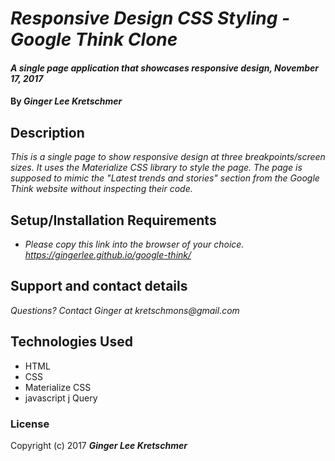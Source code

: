 # _Responsive Design CSS Styling - Google Think Clone_

#### _A single page application that showcases responsive design, November 17, 2017_

#### By _**Ginger Lee Kretschmer**_

## Description

_This is a single page to show responsive design at three breakpoints/screen sizes. It uses the Materialize CSS library to style the page. The page is supposed to mimic the "Latest trends and stories" section from the Google Think website without inspecting their code._

## Setup/Installation Requirements

* _Please copy this link into the browser of your choice. https://gingerlee.github.io/google-think/_

## Support and contact details

_Questions? Contact Ginger at kretschmons@gmail.com_

## Technologies Used

* HTML
* CSS
* Materialize CSS
* javascript
j Query


### License

Copyright (c) 2017 **_Ginger Lee Kretschmer_**
